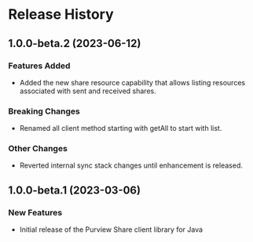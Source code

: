# Release History

## 1.0.0-beta.2 (2023-06-12)

### Features Added

- Added the new share resource capability that allows listing resources associated with sent and received shares.

### Breaking Changes

- Renamed all client method starting with getAll to start with list.

### Other Changes

- Reverted internal sync stack changes until enhancement is released.

## 1.0.0-beta.1 (2023-03-06)

### New Features

- Initial release of the Purview Share client library for Java
